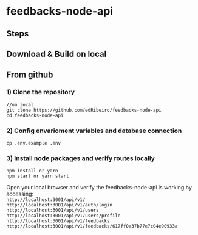 # feedbacks-node-api

## Steps

## Download & Build on local

## From github

### 1) Clone the repository

```
//on local
git clone https://github.com/edRibeiro/feedbacks-node-api
cd feedbacks-node-api
```

### 2) Config envarioment variables and database connection

```
cp .env.example .env
```

### 3) Install node packages and verify routes locally

```
npm install or yarn
npm start or yarn start
```

Open your local browser and verify the feedbacks-node-api is working by accessing:  
`http://localhost:3001/api/v1/`  
`http://localhost:3001/api/v1/auth/login`  
`http://localhost:3001/api/v1/users`  
`http://localhost:3001/api/v1/users/profile`  
`http://localhost:3001/api/v1/feedbacks`  
`http://localhost:3001/api/v1/feedbacks/617ff0a37b77e7c04e90933a`
